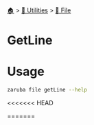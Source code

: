 <!--startTocHeader-->
[🏠](../../README.md) > [🔧 Utilities](../README.md) > [📁 File](README.md)
# GetLine
<!--endTocHeader-->

# Usage


```bash
zaruba file getLine --help
```

<<<<<<< HEAD

<!--startTocSubtopic-->
=======
<!--startTocSubtopic-->
<!--endTocSubtopic-->